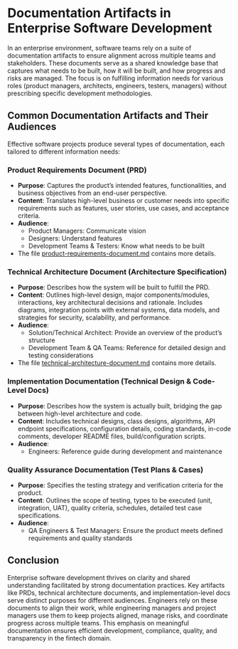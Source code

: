 # Documentation Artifacts in Enterprise Software Development

In an enterprise environment, software teams rely on a suite of documentation artifacts to ensure alignment across multiple teams and stakeholders. These documents serve as a shared knowledge base that captures what needs to be built, how it will be built, and how progress and risks are managed. The focus is on fulfilling information needs for various roles (product managers, architects, engineers, testers, managers) without prescribing specific development methodologies.

## Common Documentation Artifacts and Their Audiences

Effective software projects produce several types of documentation, each tailored to different information needs:

### Product Requirements Document (PRD)

- **Purpose**: Captures the product’s intended features, functionalities, and business objectives from an end-user perspective.
- **Content**: Translates high-level business or customer needs into specific requirements such as features, user stories, use cases, and acceptance criteria.
- **Audience**:
    - Product Managers: Communicate vision
    - Designers: Understand features
    - Development Teams & Testers: Know what needs to be built
- The file [product-requirements-document.md](product-requirements-document.md) contains more details.

### Technical Architecture Document (Architecture Specification)

- **Purpose**: Describes how the system will be built to fulfill the PRD.
- **Content**: Outlines high-level design, major components/modules, interactions, key architectural decisions and rationale. Includes diagrams, integration points with external systems, data models, and strategies for security, scalability, and performance.
- **Audience**:
    - Solution/Technical Architect: Provide an overview of the product’s structure
    - Development Team & QA Teams: Reference for detailed design and testing considerations
- The file [technical-architecture-document.md](technical-architecture-document.md) contains more details.

### Implementation Documentation (Technical Design & Code-Level Docs)

- **Purpose**: Describes how the system is actually built, bridging the gap between high-level architecture and code.
- **Content**: Includes technical designs, class designs, algorithms, API endpoint specifications, configuration details, coding standards, in-code comments, developer README files, build/configuration scripts.
- **Audience**:
    - Engineers: Reference guide during development and maintenance

### Quality Assurance Documentation (Test Plans & Cases)

- **Purpose**: Specifies the testing strategy and verification criteria for the product.
- **Content**: Outlines the scope of testing, types to be executed (unit, integration, UAT), quality criteria, schedules, detailed test case specifications.
- **Audience**:
    - QA Engineers & Test Managers: Ensure the product meets defined requirements and quality standards

## Conclusion

Enterprise software development thrives on clarity and shared understanding facilitated by strong documentation practices. Key artifacts like PRDs, technical architecture documents, and implementation-level docs serve distinct purposes for different audiences. Engineers rely on these documents to align their work, while engineering managers and project managers use them to keep projects aligned, manage risks, and coordinate progress across multiple teams. This emphasis on meaningful documentation ensures efficient development, compliance, quality, and transparency in the fintech domain.

